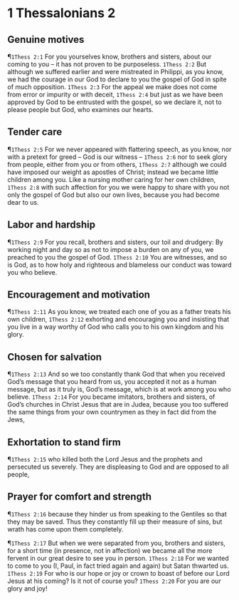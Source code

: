 # 1 Thessalonians 2

## Genuine motives
¶`1Thess 2:1` For you yourselves know, brothers and sisters, about our coming to you – it has not proven to be purposeless.
`1Thess 2:2` But although we suffered earlier and were mistreated in Philippi, as you know, we had the courage in our God to declare to you the gospel of God in spite of much opposition.
`1Thess 2:3` For the appeal we make does not come from error or impurity or with deceit,
`1Thess 2:4` but just as we have been approved by God to be entrusted with the gospel, so we declare it, not to please people but God, who examines our hearts.

## Tender care
¶`1Thess 2:5` For we never appeared with flattering speech, as you know, nor with a pretext for greed – God is our witness –
`1Thess 2:6` nor to seek glory from people, either from you or from others,
`1Thess 2:7` although we could have imposed our weight as apostles of Christ; instead we became little children among you. Like a nursing mother caring for her own children,
`1Thess 2:8` with such affection for you we were happy to share with you not only the gospel of God but also our own lives, because you had become dear to us.

## Labor and hardship
¶`1Thess 2:9` For you recall, brothers and sisters, our toil and drudgery: By working night and day so as not to impose a burden on any of you, we preached to you the gospel of God.
`1Thess 2:10` You are witnesses, and so is God, as to how holy and righteous and blameless our conduct was toward you who believe.

## Encouragement and motivation
¶`1Thess 2:11` As you know, we treated each one of you as a father treats his own children,
`1Thess 2:12` exhorting and encouraging you and insisting that you live in a way worthy of God who calls you to his own kingdom and his glory.

## Chosen for salvation
¶`1Thess 2:13` And so we too constantly thank God that when you received God’s message that you heard from us, you accepted it not as a human message, but as it truly is, God’s message, which is at work among you who believe.
`1Thess 2:14` For you became imitators, brothers and sisters, of God’s churches in Christ Jesus that are in Judea, because you too suffered the same things from your own countrymen as they in fact did from the Jews,

## Exhortation to stand firm
¶`1Thess 2:15` who killed both the Lord Jesus and the prophets and persecuted us severely. They are displeasing to God and are opposed to all people,

## Prayer for comfort and strength
¶`1Thess 2:16` because they hinder us from speaking to the Gentiles so that they may be saved. Thus they constantly fill up their measure of sins, but wrath has come upon them completely.

¶`1Thess 2:17` But when we were separated from you, brothers and sisters, for a short time (in presence, not in affection) we became all the more fervent in our great desire to see you in person.
`1Thess 2:18` For we wanted to come to you (I, Paul, in fact tried again and again) but Satan thwarted us.
`1Thess 2:19` For who is our hope or joy or crown to boast of before our Lord Jesus at his coming? Is it not of course you?
`1Thess 2:20` For you are our glory and joy!
